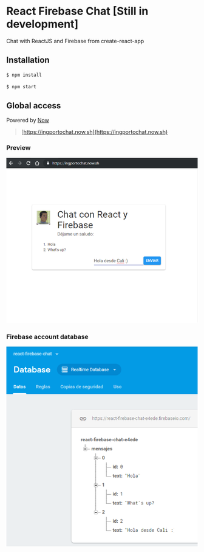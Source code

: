 # React Firebase Chat [Still in development]

Chat with ReactJS and Firebase from create-react-app

## Installation 
```bash
$ npm install
```
```bash
$ npm start
```

## Global access
Powered by [Now](https://zeit.co/now)

> [https://ingportochat.now.sh](https://ingportochat.now.sh)

### Preview

![screenshot](./public/img/screenshot.png)

### Firebase account database

![screenshot](./public/img/screenshot2.png)